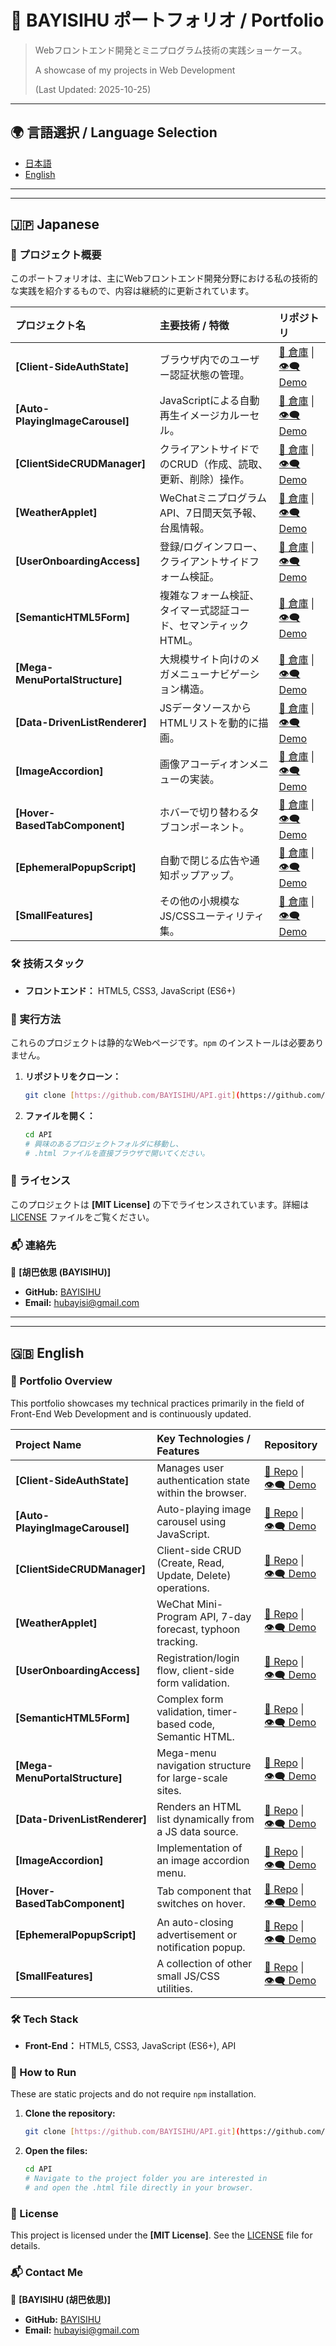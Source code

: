 # 🌟 BAYISIHU ポートフォリオ / Portfolio

> Webフロントエンド開発とミニプログラム技術の実践ショーケース。
>
> A showcase of my projects in Web Development 
>
> (Last Updated: 2025-10-25)

---

## 🌍 言語選択 / Language Selection

* [日本語](#-japanese)
* [English](#-english)

---
---

## 🇯🇵 Japanese

### 🚀 プロジェクト概要

このポートフォリオは、主にWebフロントエンド開発分野における私の技術的な実践を紹介するもので、内容は継続的に更新されています。

| プロジェクト名 | 主要技術 / 特徴 | リポジトリ |
| :--- | :--- | :--- |
| **[Client-SideAuthState]** | ブラウザ内でのユーザー認証状態の管理。 | [🔗 倉庫](https://github.com/BAYISIHU/API/tree/main/Client-SideAuthState) \| [👁️‍🗨️ Demo](https://bayisihu.github.io/API/Client-SideAuthState/) |
| **[Auto-PlayingImageCarousel]** | JavaScriptによる自動再生イメージカルーセル。 | [🔗 倉庫](https://github.com/BAYISIHU/API/tree/main/Auto-PlayingImageCarousel) \| [👁️‍🗨️ Demo](https://bayisihu.github.io/API/Auto-PlayingImageCarousel/) |
| **[ClientSideCRUDManager]** | クライアントサイドでのCRUD（作成、読取、更新、削除）操作。 | [🔗 倉庫](https://github.com/BAYISIHU/API/tree/main/ClientSideCRUDManager) \| [👁️‍🗨️ Demo](https://bayisihu.github.io/API/ClientSideCRUDManager/) |
| **[WeatherApplet]** | WeChatミニプログラムAPI、7日間天気予報、台風情報。 | [🔗 倉庫](https://github.com/BAYISIHU/API/tree/main/WeatherApplet) \| [👁️‍🗨️ Demo](https://bayisihu.github.io/API/WeatherApplet/WeatherWeek/index.html) |
| **[UserOnboardingAccess]** | 登録/ログインフロー、クライアントサイドフォーム検証。 | [🔗 倉庫](https://github.com/BAYISIHU/API/tree/main/UserOnboardingAccess) \| [👁️‍🗨️ Demo](https://bayisihu.github.io/API/UserOnboardingAccess/) |
| **[SemanticHTML5Form]** | 複雑なフォーム検証、タイマー式認証コード、セマンティックHTML。 | [🔗 倉庫](https://github.com/BAYISIHU/API/tree/main/SemanticHTML5Form) \| [👁️‍🗨️ Demo](https://bayisihu.github.io/API/SemanticHTML5Form/) |
| **[Mega-MenuPortalStructure]** | 大規模サイト向けのメガメニューナビゲーション構造。 | [🔗 倉庫](https://github.com/BAYISIHU/API/tree/main/Mega-MenuPortalStructure) \| [👁️‍🗨️ Demo](https://bayisihu.github.io/API/Mega-MenuPortalStructure/) |
| **[Data-DrivenListRenderer]** | JSデータソースからHTMLリストを動的に描画。 | [🔗 倉庫](https://github.com/BAYISIHU/API/tree/main/Data-DrivenListRenderer) \| [👁️‍🗨️ Demo](https://bayisihu.github.io/API/Data-DrivenListRenderer/) |
| **[ImageAccordion]** | 画像アコーディオンメニューの実装。 | [🔗 倉庫](https://github.com/BAYISIHU/API/tree/main/ImageAccordion) \| [👁️‍🗨️ Demo](https://bayisihu.github.io/API/ImageAccordion/) |
| **[Hover-BasedTabComponent]** | ホバーで切り替わるタブコンポーネント。 | [🔗 倉庫](https://github.com/BAYISIHU/API/tree/main/Hover-BasedTabComponent) \| [👁️‍🗨️ Demo](https://bayisihu.github.io/API/Hover-BasedTabComponent/) |
| **[EphemeralPopupScript]** | 自動で閉じる広告や通知ポップアップ。 | [🔗 倉庫](https://github.com/BAYISIHU/API/tree/main/EphemeralPopupScript) \| [👁️‍🗨️ Demo](https://bayisihu.github.io/API/EphemeralPopupScript/) |
| **[SmallFeatures]** | その他の小規模なJS/CSSユーティリティ集。 | [🔗 倉庫](https://github.com/BAYISIHU/API/tree/main/SmallFeatures) \| [👁️‍🗨️ Demo](https://bayisihu.github.io/API/SmallFeatures/) |

### 🛠️ 技術スタック

* **フロントエンド：** HTML5, CSS3, JavaScript (ES6+)

### 📂 実行方法

これらのプロジェクトは静的なWebページです。`npm` のインストールは必要ありません。

1.  **リポジトリをクローン：**
    ```bash
    git clone [https://github.com/BAYISIHU/API.git](https://github.com/BAYISIHU/API.git)
    ```

2.  **ファイルを開く：**
    ```bash
    cd API
    # 興味のあるプロジェクトフォルダに移動し、
    # .html ファイルを直接ブラウザで開いてください。
    ```

### 📄 ライセンス

このプロジェクトは **[MIT License]** の下でライセンスされています。詳細は [LICENSE](LICENSE) ファイルをご覧ください。

### 📬 連絡先

👤 **[胡巴依思 (BAYISIHU)]**

* **GitHub:** [BAYISIHU](https://github.com/BAYISIHU)
* **Email:** hubayisi@gmail.com

---
---

## 🇬🇧 English

### 🚀 Portfolio Overview

This portfolio showcases my technical practices primarily in the field of Front-End Web Development and is continuously updated.

| Project Name | Key Technologies / Features | Repository |
| :--- | :--- | :--- |
| **[Client-SideAuthState]** | Manages user authentication state within the browser. | [🔗 Repo](https://github.com/BAYISIHU/API/tree/main/Client-SideAuthState) \| [👁️‍🗨️ Demo](https://bayisihu.github.io/API/Client-SideAuthState/) |
| **[Auto-PlayingImageCarousel]** | Auto-playing image carousel using JavaScript. | [🔗 Repo](https://github.com/BAYISIHU/API/tree/main/Auto-PlayingImageCarousel) \| [👁️‍🗨️ Demo](https://bayisihu.github.io/API/Auto-PlayingImageCarousel/) |
| **[ClientSideCRUDManager]** | Client-side CRUD (Create, Read, Update, Delete) operations. | [🔗 Repo](https://github.com/BAYISIHU/API/tree/main/ClientSideCRUDManager) \| [👁️‍🗨️ Demo](https://bayisihu.github.io/API/ClientSideCRUDManager/) |
| **[WeatherApplet]** | WeChat Mini-Program API, 7-day forecast, typhoon tracking. | [🔗 Repo](https://github.com/BAYISIHU/API/tree/main/WeatherApplet) \| [👁️‍🗨️ Demo](https://bayisihu.github.io/API/WeatherApplet/WeatherWeek/index.html) |
| **[UserOnboardingAccess]** | Registration/login flow, client-side form validation. | [🔗 Repo](https://github.com/BAYISIHU/API/tree/main/UserOnboardingAccess) \| [👁️‍🗨️ Demo](https://bayisihu.github.io/API/UserOnboardingAccess/) |
| **[SemanticHTML5Form]** | Complex form validation, timer-based code, Semantic HTML. | [🔗 Repo](https://github.com/BAYISIHU/API/tree/main/SemanticHTML5Form) \| [👁️‍🗨️ Demo](https://bayisihu.github.io/API/SemanticHTML5Form/) |
| **[Mega-MenuPortalStructure]** | Mega-menu navigation structure for large-scale sites. | [🔗 Repo](https://github.com/BAYISIHU/API/tree/main/Mega-MenuPortalStructure) \| [👁️‍🗨️ Demo](https://bayisihu.github.io/API/Mega-MenuPortalStructure/) |
| **[Data-DrivenListRenderer]** | Renders an HTML list dynamically from a JS data source. | [🔗 Repo](https://github.com/BAYISIHU/API/tree/main/Data-DrivenListRenderer) \| [👁️‍🗨️ Demo](https://bayisihu.github.io/API/Data-DrivenListRenderer/) |
| **[ImageAccordion]** | Implementation of an image accordion menu. | [🔗 Repo](https://github.com/BAYISIHU/API/tree/main/ImageAccordion) \| [👁️‍🗨️ Demo](https://bayisihu.github.io/API/ImageAccordion/) |
| **[Hover-BasedTabComponent]** | Tab component that switches on hover. | [🔗 Repo](https://github.com/BAYISIHU/API/tree/main/Hover-BasedTabComponent) \| [👁️‍🗨️ Demo](https://bayisihu.github.io/API/Hover-BasedTabComponent/) |
| **[EphemeralPopupScript]** | An auto-closing advertisement or notification popup. | [🔗 Repo](https://github.com/BAYISIHU/API/tree/main/EphemeralPopupScript) \| [👁️‍🗨️ Demo](https://bayisihu.github.io/API/EphemeralPopupScript/) |
| **[SmallFeatures]** | A collection of other small JS/CSS utilities. | [🔗 Repo](https://github.com/BAYISIHU/API/tree/main/SmallFeatures) \| [👁️‍🗨️ Demo](https://bayisihu.github.io/API/SmallFeatures/) |

### 🛠️ Tech Stack

* **Front-End：** HTML5, CSS3, JavaScript (ES6+), API

### 📂 How to Run

These are static projects and do not require `npm` installation.

1.  **Clone the repository:**
    ```bash
    git clone [https://github.com/BAYISIHU/API.git](https://github.com/BAYISIHU/API.git)
    ```

2.  **Open the files:**
    ```bash
    cd API
    # Navigate to the project folder you are interested in
    # and open the .html file directly in your browser.
    ```

### 📄 License

This project is licensed under the **[MIT License]**. See the [LICENSE](LICENSE) file for details.

### 📬 Contact Me

👤 **[BAYISIHU (胡巴依思)]**

* **GitHub:** [BAYISIHU](https://github.com/BAYISIHU)
* **Email:** hubayisi@gmail.com